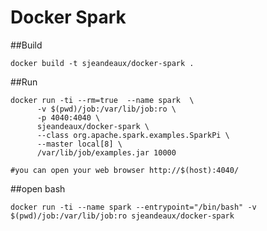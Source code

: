 # Docker Spark

##Build

```shell
docker build -t sjeandeaux/docker-spark .
```

##Run

```shell
docker run -ti --rm=true  --name spark  \
      -v $(pwd)/job:/var/lib/job:ro \
      -p 4040:4040 \
      sjeandeaux/docker-spark \
      --class org.apache.spark.examples.SparkPi \
      --master local[8] \
      /var/lib/job/examples.jar 10000

#you can open your web browser http://$(host):4040/ 

```

##open bash

```shell
docker run -ti --name spark --entrypoint="/bin/bash" -v $(pwd)/job:/var/lib/job:ro sjeandeaux/docker-spark
```
